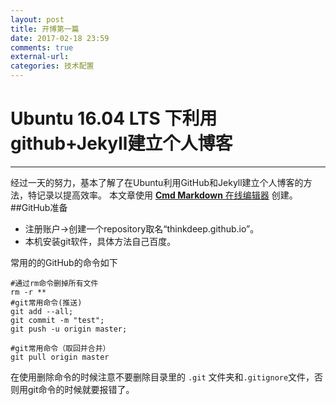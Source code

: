 ```yaml
---
layout: post
title: 开博第一篇
date: 2017-02-18 23:59
comments: true
external-url:
categories: 技术配置
---
```


# Ubuntu 16.04 LTS 下利用github+Jekyll建立个人博客

------

经过一天的努力，基本了解了在Ubuntu利用GitHub和Jekyll建立个人博客的方法，特记录以提高效率。
本文章使用 [**Cmd Markdown** 在线编辑器](https://www.zybuluo.com/mdeditor) 创建。
##GitHub准备
 
 - 注册账户->创建一个repository取名“thinkdeep.github.io”。
 - 本机安装git软件，具体方法自己百度。
 
常用的的GitHub的命令如下
```ubuntu
#通过rm命令删掉所有文件
rm -r **
#git常用命令(推送)
git add --all;
git commit -m "test";
git push -u origin master;

#git常用命令（取回并合并）
git pull origin master
```
在使用删除命令的时候注意不要删除目录里的 `.git` 文件夹和`.gitignore`文件，否则用git命令的时候就要报错了。
